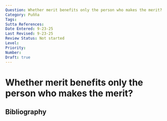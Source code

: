 ```yaml
---
Question: Whether merit benefits only the person who makes the merit?
Category: Puñña
Tags: 
Sutta References: 
Date Entered: 9-23-25
Last Revised: 9-23-25
Review Status: Not started
Level: 
Priority: 
Number: 
Draft: true
---
```


# Whether merit benefits only the person who makes the merit?

## Bibliography

<!-- 

Notes:



-->